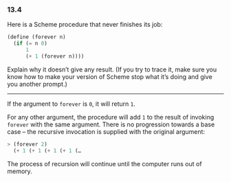 ### 13.4

Here is a Scheme procedure that never finishes its job:

~~~ scheme
(define (forever n)
  (if (= n 0)
      1
      (+ 1 (forever n))))
~~~

Explain why it doesn’t give any result. (If you try to trace it, make sure you know how to make your version of Scheme stop what it’s doing and give you another prompt.)

***

If the argument to `forever` is `0`, it will return `1`. 

For any other argument, the procedure will add `1` to the result of invoking `forever` with the same argument. There is no progression towards a base case – the recursive invocation is supplied with the original argument:

~~~ scheme
> (forever 2)
  (+ 1 (+ 1 (+ 1 (+ 1 (…
~~~

The process of recursion will continue until the computer runs out of memory.
